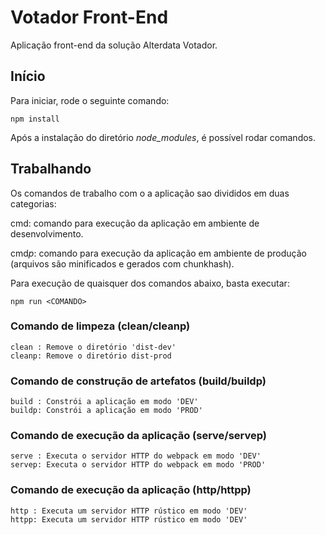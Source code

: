 # Votador Front-End

Aplicação front-end da solução Alterdata Votador.


## Início

Para iniciar, rode o seguinte comando:

```
npm install
```

Após a instalação do diretório *node_modules*, é possível rodar comandos.

## Trabalhando 
Os comandos de trabalho com o a aplicação sao divididos em duas categorias:

cmd: comando para execução da aplicação em ambiente de desenvolvimento.

cmd*p*: comando para execução da aplicação em ambiente de 
produção (arquivos são minificados e gerados com chunkhash).

Para execução de quaisquer dos comandos abaixo, basta executar:

```  
npm run <COMANDO>
```  

### Comando de limpeza (clean/cleanp)

```
clean : Remove o diretório 'dist-dev' 
cleanp: Remove o diretório dist-prod
```

### Comando de construção de artefatos (build/buildp)

```
build : Constrói a aplicação em modo 'DEV'
buildp: Constrói a aplicação em modo 'PROD'
```

### Comando de execução da aplicação (serve/servep)

```
serve : Executa o servidor HTTP do webpack em modo 'DEV'
servep: Executa o servidor HTTP do webpack em modo 'PROD'
```

### Comando de execução da aplicação (http/httpp)

```
http : Executa um servidor HTTP rústico em modo 'DEV'
httpp: Executa um servidor HTTP rústico em modo 'DEV'
```  